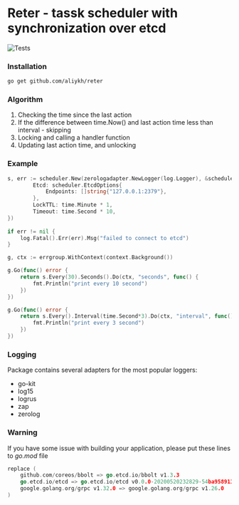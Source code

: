 # Reter - tassk scheduler with synchronization over etcd
![Tests](https://github.com/aliykh/reter/workflows/tests/badge.svg)

### Installation
```bash
go get github.com/aliykh/reter
```

### Algorithm
1. Checking the time since the last action
2. If the difference between time.Now() and last action time less than interval - skipping
3. Locking and calling a handler function
4. Updating last action time, and unlocking

### Example
```go
s, err := scheduler.New(zerologadapter.NewLogger(log.Logger), &scheduler.Options{
		Etcd: scheduler.EtcdOptions{
			Endpoints: []string{"127.0.0.1:2379"},
		},
		LockTTL: time.Minute * 1,
		Timeout: time.Second * 10,
})
	
if err != nil {
	log.Fatal().Err(err).Msg("failed to connect to etcd")
}

g, ctx := errgroup.WithContext(context.Background())

g.Go(func() error {
	return s.Every(30).Seconds().Do(ctx, "seconds", func() {
		fmt.Println("print every 10 second")
	})
})

g.Go(func() error {
	return s.Every().Interval(time.Second*3).Do(ctx, "interval", func() {
		fmt.Println("print every 3 second")
	})
})
```

### Logging
Package contains several adapters for the most popular loggers:
* go-kit
* log15
* logrus
* zap
* zerolog

### Warning
If you have some issue with building your application, please put these lines to *go.mod* file
```go
replace (
	github.com/coreos/bbolt => go.etcd.io/bbolt v1.3.3
	go.etcd.io/etcd => go.etcd.io/etcd v0.0.0-20200520232829-54ba9589114f
	google.golang.org/grpc v1.32.0 => google.golang.org/grpc v1.26.0
)
```
